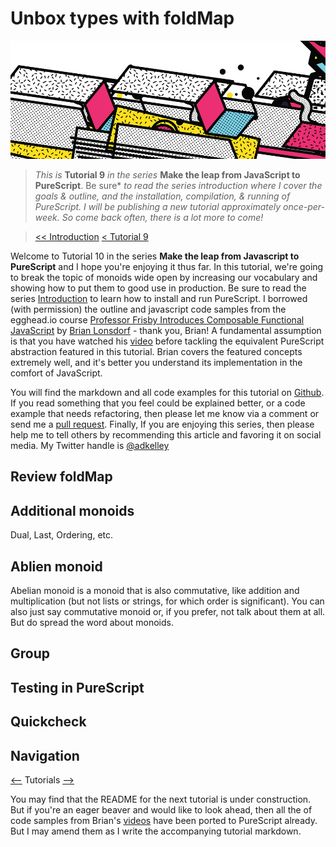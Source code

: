 # Unbox types with foldMap

![series banner](../resources/glitched-abstract.jpg)

> *This is* **Tutorial 9** *in the series* **Make the leap from JavaScript to PureScript**. Be sure*
> *to read the series introduction where I cover the goals & outline, and the installation,*
> *compilation, & running of PureScript. I will be publishing a new tutorial approximately*
> *once-per-week. So come back often, there is a lot more to come!*

> [<< Introduction](https://github.com/adkelley/javascript-to-purescript) [< Tutorial 9](https://github.com/adkelley/javascript-to-purescript/tree/master/tut09)

Welcome to Tutorial 10 in the series **Make the leap from Javascript to PureScript** and I hope you're enjoying it thus far.  In this tutorial, we're going to break the topic of monoids wide open by increasing our vocabulary and showing how to put them to good use in production.  Be sure to read the series [Introduction](https://github.com/adkelley/javascript-to-purescript) to learn how to install and run PureScript. I borrowed (with permission) the outline and javascript code samples from the egghead.io course [Professor Frisby Introduces Composable Functional JavaScript](https://egghead.io/courses/professor-frisby-introduces-composable-functional-javascript) by
[Brian Lonsdorf](https://github.com/DrBoolean) - thank you, Brian! A fundamental assumption is that you have watched his [video](https://egghead.io/lessons/javascript-a-curated-collection-of-monoids-and-their-uses) before tackling the equivalent PureScript abstraction featured in this tutorial.  Brian covers the featured concepts extremely well, and it's better you understand its implementation in the comfort of JavaScript.

You will find the markdown and all code examples for this tutorial on [Github](https://github.com/adkelley/javascript-to-purescript/tree/master/tut10).  If you read something that you feel could be explained better, or a code example that needs refactoring, then please let me know via a comment or send me a [pull request](https://github.com/adkelley/javascript-to-purescript/tree/master/tut10).  Finally, If you are enjoying this series, then please help me to tell others by recommending this article and favoring it on social media.  My Twitter handle is [@adkelley](https://twitter.com/adkelley)

## Review foldMap
## Additional monoids
Dual, Last, Ordering, etc.
## Ablien monoid
Abelian monoid is a monoid that is also commutative, like addition and multiplication (but not lists or strings, for which order is significant). You can also just say commutative monoid or, if you prefer, not talk about them at all. But do spread the word about monoids.
## Group
## Testing in PureScript
## Quickcheck

## Navigation
[<--](https://github.com/adkelley/javascript-to-purescript/tree/master/tut09) Tutorials [-->](https://github.com/adkelley/javascript-to-purescript/tree/master/tut11)

You may find that the README for the next tutorial is under construction. But if you're an eager beaver and would like to look ahead, then all the of code samples from Brian's [videos](https://egghead.io/courses/professor-frisby-introduces-composable-functional-javascript) have been ported to PureScript already. But I may amend them as I write the accompanying tutorial markdown.  
